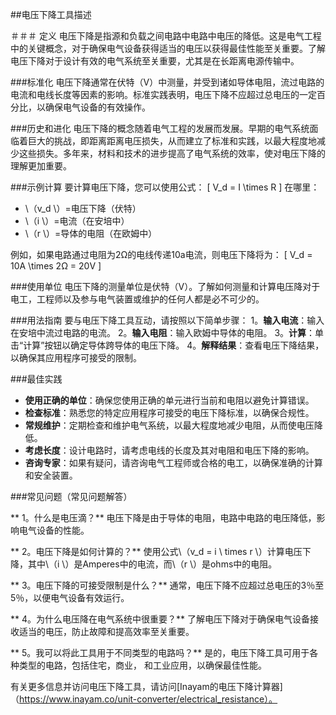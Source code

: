 ##电压下降工具描述

＃＃＃ 定义
电压下降是指源和负载之间电路中电路中电压的降低。这是电气工程中的关键概念，对于确保电气设备获得适当的电压以获得最佳性能至关重要。了解电压下降对于设计有效的电气系统至关重要，尤其是在长距离电源传输中。

###标准化
电压下降通常在伏特（V）中测量，并受到诸如导体电阻，流过电路的电流和电线长度等因素的影响。标准实践表明，电压下降不应超过总电压的一定百分比，以确保电气设备的有效操作。

###历史和进化
电压下降的概念随着电气工程的发展而发展。早期的电气系统面临着巨大的挑战，即距离距离电压损失，从而建立了标准和实践，以最大程度地减少这些损失。多年来，材料和技术的进步提高了电气系统的效率，使对电压下降的理解更加重要。

###示例计算
要计算电压下降，您可以使用公式：
\[ V_d = I \times R \]
在哪里：
-  \（v_d \）=电压下降（伏特）
-  \（i \）=电流（在安培中）
-  \（r \）=导体的电阻（在欧姆中）

例如，如果电路通过电阻为2Ω的电线传递10a电流，则电压下降将为：
\[ V_d = 10A \times 2Ω = 20V \]

###使用单位
电压下降的测量单位是伏特（V）。了解如何测量和计算电压降对于电工，工程师以及参与电气装置或维护的任何人都是必不可少的。

###用法指南
要与电压下降工具互动，请按照以下简单步骤：
1。**输入电流**：输入在安培中流过电路的电流。
2。**输入电阻**：输入欧姆中导体的电阻。
3。**计算**：单击“计算”按钮以确定导体跨导体的电压下降。
4。**解释结果**：查看电压下降结果，以确保其应用程序可接受的限制。

###最佳实践
-  **使用正确的单位**：确保您使用正确的单元进行当前和电阻以避免计算错误。
-  **检查标准**：熟悉您的特定应用程序可接受的电压下降标准，以确保合规性。
-  **常规维护**：定期检查和维护电气系统，以最大程度地减少电阻，从而使电压降低。
-  **考虑长度**：设计电路时，请考虑电线的长度及其对电阻和电压下降的影响。
-  **咨询专家**：如果有疑问，请咨询电气工程师或合格的电工，以确保准确的计算和安全装置。

###常见问题（常见问题解答）

** 1。什么是电压滴？**
电压下降是由于导体的电阻，电路中电路的电压降低，影响电气设备的性能。

** 2。电压下降是如何计算的？**
使用公式\（v_d = i \ times r \）计算电压下降，其中\（i \）是Amperes中的电流，而\（r \）是ohms中的电阻。

** 3。电压下降的可接受限制是什么？**
通常，电压下降不应超过总电压的3％至5％，以便电气设备有效运行。

** 4。为什么电压降在电气系统中很重要？**
了解电压下降对于确保电气设备接收适当的电压，防止故障和提高效率至关重要。

** 5。我可以将此工具用于不同类型的电路吗？**
是的，电压下降工具可用于各种类型的电路，包括住宅，商业， 和工业应用，以确保最佳性能。

有关更多信息并访问电压下降工具，请访问[Inayam的电压下降计算器]（https://www.inayam.co/unit-converter/electrical_resistance）。
